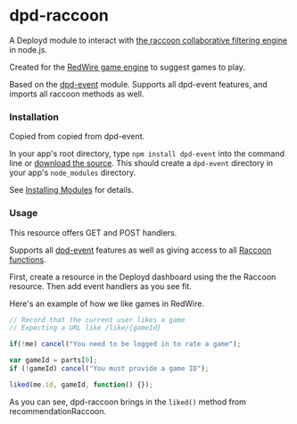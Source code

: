 # dpd-raccoon

A Deployd module to interact with [the raccoon collaborative filtering engine](https://github.com/guymorita/recommendationRaccoon) in node.js.

Created for the [RedWire game engine](https://github.com/CyberCRI/RedWire) to suggest games to play.

Based on the [dpd-event](https://github.com/deployd/dpd-event) module. Supports all dpd-event features, and imports all raccoon methods as well.

### Installation

Copied from copied from dpd-event.

In your app's root directory, type `npm install dpd-event` into the command line or [download the source](https://github.com/deployd/dpd-event). This should create a `dpd-event` directory in your app's `node_modules` directory.

See [Installing Modules](http://docs.deployd.com/docs/using-modules/installing-modules.md) for details.

### Usage

This resource offers GET and POST handlers.

Supports all [dpd-event](https://github.com/deployd/dpd-event) features as well as giving access to all [Raccoon functions](https://github.com/guymorita/recommendationRaccoon).

First, create a resource in the Deployd dashboard using the the Raccoon resource. Then add event handlers as you see fit.

Here's an example of how we like games in RedWire. 

```javascript
// Record that the current user likes a game
// Expecting a URL like /like/{gameId} 

if(!me) cancel("You need to be logged in to rate a game");

var gameId = parts[0];
if (!gameId) cancel("You must provide a game ID");

liked(me.id, gameId, function() {});
```

As you can see, dpd-raccoon brings in the `liked()` method from recommendationRaccoon.

